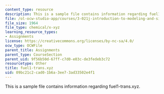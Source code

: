 ```yaml
---
content_type: resource
description: This is a sample file contains information regarding fuel1-trans.xyz.
file: /ol-ocw-studio-app/courses/3-021j-introduction-to-modeling-and-simulation-spring-2012/09bc21c2cad01b6a3ee73ad33502e4f1_fuel1-trans.xyz
file_size: 1964
file_type: chemical/x-xyz
learning_resource_types:
- Assignments
license: https://creativecommons.org/licenses/by-nc-sa/4.0/
ocw_type: OCWFile
parent_title: Assignments
parent_type: CourseSection
parent_uid: 9f56b50d-67ff-c7d0-e03c-de3fedeb3c72
resourcetype: Other
title: fuel1-trans.xyz
uid: 09bc21c2-cad0-1b6a-3ee7-3ad33502e4f1
---
```

This is a sample file contains information regarding fuel1-trans.xyz.
